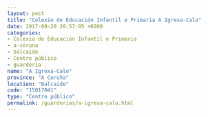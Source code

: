 ```yaml
---
layout: post
title: "Colexio de Educación Infantil e Primaria A Igrexa-Calo"
date: 2017-09-20 20:57:05 +0200
categories:
- Colexio de Educación Infantil e Primaria
- a-coruna
- balcaide
- Centro público
- guarderia
name: "A Igrexa-Calo"
province: "A Coruña"
location: "Balcaide"
code: "15017041"
type: "Centro público"
permalink: /guarderias/a-igrexa-calo.html
---
```


